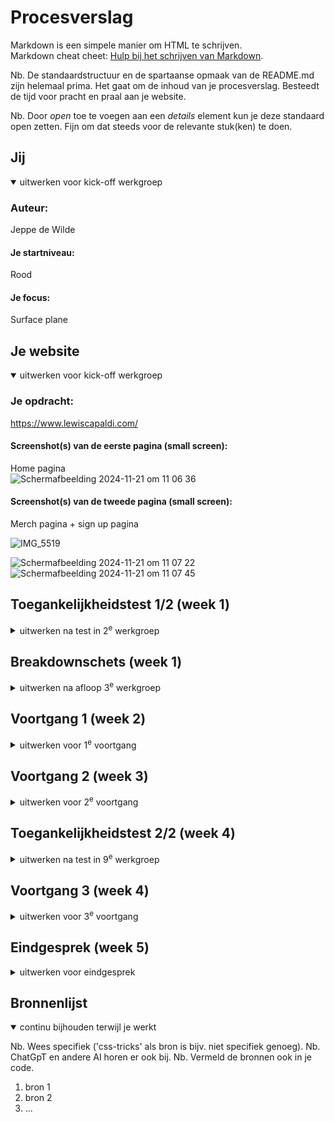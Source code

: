 # Procesverslag
Markdown is een simpele manier om HTML te schrijven.  
Markdown cheat cheet: [Hulp bij het schrijven van Markdown](https://github.com/adam-p/markdown-here/wiki/Markdown-Cheatsheet).

Nb. De standaardstructuur en de spartaanse opmaak van de README.md zijn helemaal prima. Het gaat om de inhoud van je procesverslag. Besteedt de tijd voor pracht en praal aan je website.

Nb. Door *open* toe te voegen aan een *details* element kun je deze standaard open zetten. Fijn om dat steeds voor de relevante stuk(ken) te doen.





## Jij

<details open>
  <summary>uitwerken voor kick-off werkgroep</summary>

  ### Auteur:
  Jeppe de Wilde

  #### Je startniveau:
  Rood

  #### Je focus:
  Surface plane
 
</details>





## Je website

<details open>
  <summary>uitwerken voor kick-off werkgroep</summary>

  ### Je opdracht:
  https://www.lewiscapaldi.com/

  #### Screenshot(s) van de eerste pagina (small screen): 
  Home pagina  
  <img width="367" alt="Scherm­afbeelding 2024-11-21 om 11 06 36" src="https://github.com/user-attachments/assets/00d2eabc-77a5-42b7-b31b-eb86590a6d22">


  #### Screenshot(s) van de tweede pagina (small screen):

  Merch pagina + sign up pagina
  
  ![IMG_5519](https://github.com/user-attachments/assets/e3e0ac01-6a02-437b-8124-a461afbd5c5a)
  
  <img width="367" alt="Scherm­afbeelding 2024-11-21 om 11 07 22" src="https://github.com/user-attachments/assets/572fb615-9485-476a-bc47-f94c8d2927c8">
  <img width="367" alt="Scherm­afbeelding 2024-11-21 om 11 07 45" src="https://github.com/user-attachments/assets/65d70883-3d51-4b52-9cb6-9607350a6f4f">


 
</details>



## Toegankelijkheidstest 1/2 (week 1)

<details>
  <summary>uitwerken na test in 2<sup>e</sup> werkgroep</summary>

![CamScanner 2025-01-21 18 23_5](https://github.com/user-attachments/assets/77677e74-417d-4580-9cfa-5488a9aecd37)
![CamScanner 2025-01-21 18 23_4](https://github.com/user-attachments/assets/b5545827-8101-405f-b464-94314f366249)
![CamScanner 2025-01-21 18 23_3](https://github.com/user-attachments/assets/b8544657-509a-41c3-b901-7073e3f2bdc1)
![CamScanner 2025-01-21 18 23_2](https://github.com/user-attachments/assets/5ab008d7-4ff2-4696-97f2-22f61ccab687)
![CamScanner 2025-01-21 18 23_1](https://github.com/user-attachments/assets/8514d0f2-a5d9-49f2-85c0-556ceeaaa911)

  ### Bevindingen
  Lijst met je bevindingen die in de test naar voren kwamen:
  - Pagina's hebben geen unieke titels
  - Pagina's hebben geen heading elementen
  - Er is geen keyboard focus
  - Nav links op mobiele weergave zijn klein en verspreid, hierdoor zijn deze niet makkelijk aan te klikken
  - Links in de footer staan te dicht op op elkaar
  - Img elementen hebben geen alt
  - Geen a elementen voor links
  - Links zijn niet te herkennen als links
  - Er is geen skip link
  - Links die een nieuw tablad openen zonder dat dat van tevoren duidelijk is
  - Geen light/dark mode
  - Geen high-contrast mode
  - Animaties veranderen niet bij prefers-reduced-motion media query
  - Kleur contrast is niet goed genoeg bij normale tekst, icons en tekst die een afbeelding overlapt
  - geen custom ::selection colors

</details>



## Breakdownschets (week 1)

<details>
  <summary>uitwerken na afloop 3<sup>e</sup> werkgroep</summary>

  ### de hele pagina: 
  <img src="readme-images/dummy-plaatje.jpg" width="375px" alt="breakdown van de hele pagina">

  ### dynamisch deel (bijv menu): 
  <img src="readme-images/dummy-plaatje.jpg" width="375px" alt="breakdown van een dynamisch deel">

  ### wellicht nog een dynamisch deel (bijv filter): 
  <img src="readme-images/dummy-plaatje.jpg" width="375px" alt="breakdown van nog een dynamisch deel">

</details>





## Voortgang 1 (week 2)

<details>
  <summary>uitwerken voor 1<sup>e</sup> voortgang</summary>

  ### Stand van zaken
  eigenlijk gaat het over het algemeen best goed. k begrijp alle oefeningen en kom hier goed doorheen.
  we zijn natuurlijk nog niet echt begonnen met de website, op de eerste html na, dus over die voortgang valt nog niet heel veel te zeggen.


  ### Agenda voor meeting
  samen met je groepje opstellen

  | Sabrina        | Rafi               | Jeppe        | student 4        |
  | ---            | ---                | ---          | ---              |
  | Qs eigen code  | copyright/bronnen? | achtergronden| -                |
  | en dat ook nog | dit als er tijd is | nog een punt | -                |
  | ...            | ...                | ...          | ...              |


  ### Verslag van meeting
  hier na afloop snel de uitkomsten van de meeting vastleggen.

  - taal bovenin html veranderen
  - title veranderen
  - elke a in de nav een li eromheen
  - tip over de achtergrond: dowloaden vanuit inspector en in de html of css zetten (kan beide)

</details>





## Voortgang 2 (week 3)

<details>
  <summary>uitwerken voor 2<sup>e</sup> voortgang</summary>

  ### Stand van zaken
  hier dit ging goed & dit was lastig (neem ook screenshots op van delen van je website en code)


  ### Agenda voor meeting
  samen met je groepje opstellen

  | student 1      | student 2          | student 3    | student 4        |
  | ---            | ---                | ---          | ---              |
  | dit bespreken  | en dit             | en ik dit    | en dan ik dat    |
  | en dat ook nog | dit als er tijd is | nog een punt | dit wil ik zeker |
  | ...            | ...                | ...          | ...              |


  ### Verslag van meeting
  hier na afloop snel de uitkomsten van de meeting vastleggen

  - alle linkjes naar je 2e pagina laten gaan
  - merch pagina section article ipv div section
  - 2 styles pagina's is prima voor jou

</details>





## Toegankelijkheidstest 2/2 (week 4)

<details>
  <summary>uitwerken na test in 9<sup>e</sup> werkgroep</summary>

  ### Bevindingen
  Lijst met je bevindingen die in de test naar voren kwamen (geef ook aan wat er verbeterd is):

</details>





## Voortgang 3 (week 4)

<details>
  <summary>uitwerken voor 3<sup>e</sup> voortgang</summary>

  ### Stand van zaken
  hier dit ging goed & dit was lastig (neem ook screenshots op van delen van je website en code)

  - zoekbalk gaat niet over de rest van de header heen
  - footer home pagina

  ### Agenda voor meeting
  samen met je groepje opstellen

  | student 1      | student 2          | student 3    | student 4        |
  | ---            | ---                | ---          | ---              |
  | dit bespreken  | en dit             | en ik dit    | en dan ik dat    |
  | en dat ook nog | dit als er tijd is | nog een punt | dit wil ik zeker |
  | ...            | ...                | ...          | ...              |


  ### Verslag van meeting
  hier na afloop snel de uitkomsten van de meeting vastleggen

  - punt 1
  - punt 2
  - nog een punt
  - ...

</details>





## Eindgesprek (week 5)

<details>
  <summary>uitwerken voor eindgesprek</summary>

  ### Je uitkomst - karakteristiek screenshots:
  <img src="readme-images/dummy-plaatje.jpg" width="375px" alt="uitomst opdracht 1">


  ### Dit ging goed/Heb ik geleerd: 
  Korte omschrijving met plaatjes

  <img src="readme-images/dummy-plaatje.jpg" width="375px" alt="top">


  ### Dit was lastig/Is niet gelukt:
  Korte omschrijving met plaatjes

  <img src="readme-images/dummy-plaatje.jpg" width="375px" alt="bummer">
</details>





## Bronnenlijst

<details open>
  <summary>continu bijhouden terwijl je werkt</summary>

  Nb. Wees specifiek ('css-tricks' als bron is bijv. niet specifiek genoeg). 
  Nb. ChatGpT en andere AI horen er ook bij.
  Nb. Vermeld de bronnen ook in je code.

  1. bron 1
  2. bron 2
  3. ...

</details>
